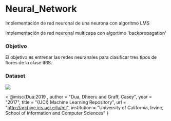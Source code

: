 # Neural_Network

Implementación de red neuronal de una neurona con algoritmo LMS

Implementación de red neuronal multicapa con algortimo 'backpropagation'

### Objetivo

El objetivo es entrenar las redes neuranales para clasificar tres tipos de flores de la clase IRIS.


### Dataset

![](https://archive.ics.uci.edu/ml/datasets/iris)

<
@misc{Dua:2019 ,
author = "Dua, Dheeru and Graff, Casey",
year = "2017",
title = "{UCI} Machine Learning Repository",
url = "http://archive.ics.uci.edu/ml",
institution = "University of California, Irvine, School of Information and Computer Sciences" }
>
